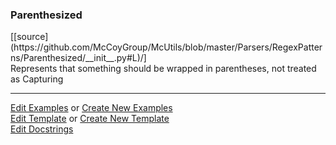 ### <a id="McUtils.Parsers.RegexPatterns.Parenthesized">Parenthesized</a> 
<div class="docs-source-link" markdown="1">
[[source](https://github.com/McCoyGroup/McUtils/blob/master/Parsers/RegexPatterns/Parenthesized/__init__.py#L)/]
</div>
Represents that something should be wrapped in parentheses, not treated as Capturing



___

[Edit Examples](https://github.com/McCoyGroup/McUtils/edit/master/ci/examples/McUtils/Parsers/RegexPatterns/Parenthesized.md) or 
[Create New Examples](https://github.com/McCoyGroup/McUtils/new/master/?filename=ci/examples/McUtils/Parsers/RegexPatterns/Parenthesized.md) <br/>
[Edit Template](https://github.com/McCoyGroup/McUtils/edit/master/ci/docs/McUtils/Parsers/RegexPatterns/Parenthesized.md) or 
[Create New Template](https://github.com/McCoyGroup/McUtils/new/master/?filename=ci/docs/templates/McUtils/Parsers/RegexPatterns/Parenthesized.md) <br/>
[Edit Docstrings](https://github.com/McCoyGroup/McUtils/edit/master/Parsers/RegexPatterns/Parenthesized/__init__.py#L?message=Update%20Docs)


